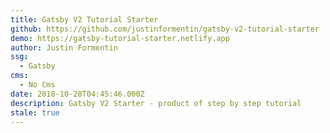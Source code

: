 ```yaml
---
title: Gatsby V2 Tutorial Starter
github: https://github.com/justinformentin/gatsby-v2-tutorial-starter
demo: https://gatsby-tutorial-starter.netlify.app
author: Justin Formentin
ssg:
  - Gatsby
cms:
  - No Cms
date: 2018-10-28T04:45:46.000Z
description: Gatsby V2 Starter - product of step by step tutorial
stale: true
---
```

